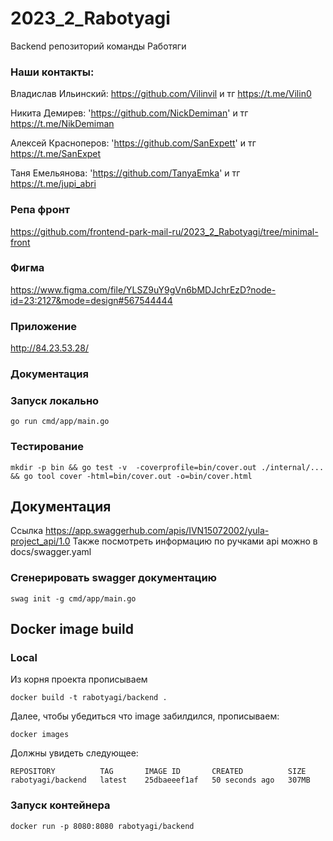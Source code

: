 # 2023_2_Rabotyagi
Backend репозиторий команды Работяги

### Наши контакты:

Владислав Ильинский: https://github.com/Vilinvil и тг https://t.me/Vilin0

Никита Демирев: 'https://github.com/NickDemiman' и тг https://t.me/NikDemiman

Алексей Красноперов: 'https://github.com/SanExpett' и тг https://t.me/SanExpet

Таня Емельянова: 'https://github.com/TanyaEmka' и тг https://t.me/jupi_abri

### Репа фронт
https://github.com/frontend-park-mail-ru/2023_2_Rabotyagi/tree/minimal-front

### Фигма
https://www.figma.com/file/YLSZ9uY9gVn6bMDJchrEzD?node-id=23:2127&mode=design#567544444

### Приложение
http://84.23.53.28/

### Документация 



### Запуск локально

`go run cmd/app/main.go`

### Тестирование 

`mkdir -p bin && go test -v  -coverprofile=bin/cover.out ./internal/... && go tool cover -html=bin/cover.out -o=bin/cover.html`

## Документация
 Ссылка https://app.swaggerhub.com/apis/IVN15072002/yula-project_api/1.0
 Также посмотреть информацию по ручками api можно в docs/swagger.yaml 

### Сгенерировать swagger документацию

`swag init -g cmd/app/main.go`


## Docker image build

### Local

Из корня проекта прописываем
```shell
docker build -t rabotyagi/backend .
```

Далее, чтобы убедиться что image забилдился, прописываем:
```shell
docker images
```

Должны увидеть следующее:
```shell
REPOSITORY          TAG       IMAGE ID       CREATED          SIZE
rabotyagi/backend   latest    25dbaeeef1af   50 seconds ago   307MB
```

### Запуск контейнера 

`docker run -p 8080:8080 rabotyagi/backend`